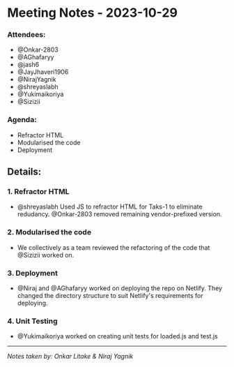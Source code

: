 # Meeting Notes - 2023-10-29

### Attendees: 
- @Onkar-2803
- @AGhafaryy
- @jash6
- @JayJhaveri1906
- @NirajYagnik
- @shreyaslabh
- @Yukimaikoriya
- @Sizizii


### Agenda:
- Refractor HTML
- Modularised the code
- Deployment

## Details:

### 1. Refractor HTML
- @shreyaslabh Used JS to refractor HTML for Taks-1 to eliminate redudancy. @Onkar-2803 removed remaining vendor-prefixed version. 

### 2. Modularised the code
- We collectively as a team reviewed the refactoring of the code that @Sizizii worked on.

### 3. Deployment
- @Niraj and @AGhafaryy worked on deploying the repo on Netlify. They changed the directory structure to suit Netlify's requirements for deploying.

### 4. Unit Testing
- @Yukimaikoriya worked on creating unit tests for loaded.js and test.js 


---

_Notes taken by: Onkar Litake & Niraj Yagnik_

